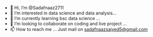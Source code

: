 - 👋 Hi, I’m @Sadafnaaz2711
- 👀 I’m interested in data science and data analysis...
- 🌱 I’m currently learning bsc data science  ...
- 💞️ I’m looking to collaborate on coding and live project ...
- 📫 How to reach me ...
Just mail on sadafnaazsaiyed5@gmail.com

<!---
Sadafnaaz2711/Sadafnaaz2711 is a ✨ special ✨ repository because its `README.md` (this file) appears on your GitHub profile.
You can click the Preview link to take a look at your changes.
--->
